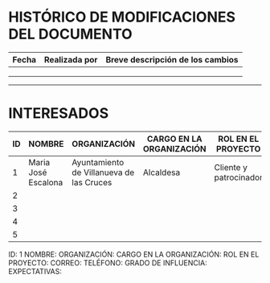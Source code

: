 # HISTÓRICO DE MODIFICACIONES DEL DOCUMENTO

| Fecha       | Realizada por  | Breve descripción de los cambios |
|-------------|----------------|----------------------------------|
|             |                |                                  |
|             |                |                                  |
|             |                |                                  |

---

# INTERESADOS

| ID  | NOMBRE  | ORGANIZACIÓN  | CARGO EN LA ORGANIZACIÓN  | ROL EN EL PROYECTO  | CORREO  | TELÉFONO  | GRADO DE INFLUENCIA  | EXPECTATIVAS  |
|-----|---------|---------------|--------------------------|---------------------|---------|-----------|----------------------|---------------|
| 1   | Maria José Escalona        |    Ayuntamiento de Villanueva de las Cruces           |    Alcaldesa  |   Cliente y patrocinador  |         |           |                      |               |
| 2   |         |               |                          |                     |         |           |                      |               |
| 3   |         |               |                          |                     |         |           |                      |               |
| 4   |         |               |                          |                     |         |           |                      |               |
| 5   |         |               |                          |                     |         |           |



ID: 1
NOMBRE:
ORGANIZACIÓN:
CARGO EN LA ORGANIZACIÓN:
ROL EN EL PROYECTO:
CORREO:
TELÉFONO:
GRADO DE INFLUENCIA:
EXPECTATIVAS: